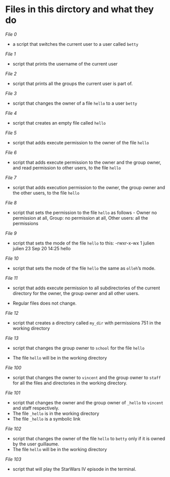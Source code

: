 # Files in this dirctory and what they do
*File 0*
+ a script that switches the current user to a user called `betty`

*File 1*
+ script that prints the username of the current user


*File 2*
+ script that prints all the groups the current user is part of.


*File 3*
+ script that changes the owner of a file `hello` to a user `betty`


*File 4*
+ script that creates an empty file called `hello`


*File 5*
+ script that adds execute permission to the owner of the file `hello`


*File 6*
+ script that adds execute permission to the owner and the group owner, and read permission to other users, to the file `hello`


*File 7*
+ script that adds execution permission to the owner, the group owner and the other users, to the file `hello`


*File 8*
+ script that sets the permission to the file `hello` as follows - Owner no permission at all, Group: no permission at all, Other users: all the permissions


*File 9*
+ script that sets the mode of the file `hello` to this: -rwxr-x-wx 1 julien julien 23 Sep 20 14:25 hello


*File 10*
+ script that sets the mode of the file `hello` the same as `olleh`’s mode.


*File 11*
+ script that adds execute permission to all subdirectories of the current directory for the owner, the group owner and all other users.

+ Regular files does not change.


*File 12* 
+ script that creates a directory called `my_dir` with permissions 751 in the working directory


*File 13*
+ script that changes the group owner to `school` for the file `hello`

+ The file `hello` will be in the working directory


*File 100*
+ script that changes the owner to `vincent` and the group owner to `staff` for all the files and directories in the working directory.


*File 101*
+ script that changes the owner and the group owner of `_hello` to `vincent` and staff respectively.
+ The file `_hello` is in the working directory
+ The file `_hello` is a symbolic link


*File 102*
+ script that changes the owner of the file `hello` to `betty` only if it is owned by the user guillaume.
+ The file `hello` will be in the working directory


*File 103*
+ script that will play the StarWars IV episode in the terminal.


